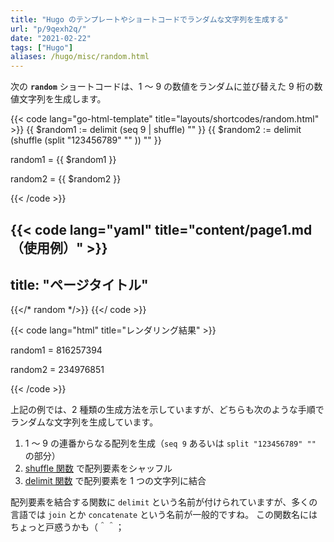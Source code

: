 ```yaml
---
title: "Hugo のテンプレートやショートコードでランダムな文字列を生成する"
url: "p/9qexh2q/"
date: "2021-02-22"
tags: ["Hugo"]
aliases: /hugo/misc/random.html
---
```


次の __`random`__ ショートコードは、1 〜 9 の数値をランダムに並び替えた 9 桁の数値文字列を生成します。

{{< code lang="go-html-template" title="layouts/shortcodes/random.html" >}}
{{ $random1 := delimit (seq 9 | shuffle) "" }}
{{ $random2 := delimit (shuffle (split "123456789" "" )) "" }}

<p>random1 = {{ $random1 }}</p>
<p>random2 = {{ $random2 }}</p>
{{< /code >}}

{{< code lang="yaml" title="content/page1.md（使用例）" >}}
---
title: "ページタイトル"
---

{{</* random */>}}
{{</ code >}}

{{< code lang="html" title="レンダリング結果" >}}
<p>random1 = 816257394</p>
<p>random2 = 234976851</p>
{{< /code >}}

上記の例では、2 種類の生成方法を示していますが、どちらも次のような手順でランダムな文字列を生成しています。

1. 1 〜 9 の連番からなる配列を生成（`seq 9` あるいは `split "123456789" ""` の部分）
2. [shuffle 関数](https://gohugo.io/functions/shuffle/) で配列要素をシャッフル
3. [delimit 関数](https://gohugo.io/functions/delimit/) で配列要素を 1 つの文字列に結合

配列要素を結合する関数に `delimit` という名前が付けられていますが、多くの言語では `join` とか `concatenate` という名前が一般的ですね。
この関数名にはちょっと戸惑うかも（＾＾；

